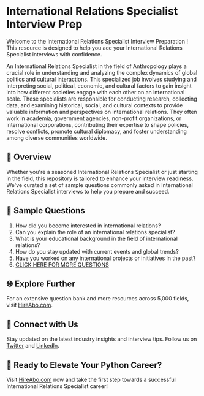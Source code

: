 # International Relations Specialist Interview Prep

Welcome to the International Relations Specialist Interview Preparation ! This resource is designed to help you ace your International Relations Specialist interviews with confidence.

An International Relations Specialist in the field of Anthropology plays a crucial role in understanding and analyzing the complex dynamics of global politics and cultural interactions. This specialized job involves studying and interpreting social, political, economic, and cultural factors to gain insight into how different societies engage with each other on an international scale. These specialists are responsible for conducting research, collecting data, and examining historical, social, and cultural contexts to provide valuable information and perspectives on international relations. They often work in academia, government agencies, non-profit organizations, or international corporations, contributing their expertise to shape policies, resolve conflicts, promote cultural diplomacy, and foster understanding among diverse communities worldwide.

## 🚀 Overview

Whether you're a seasoned International Relations Specialist or just starting in the field, this repository is tailored to enhance your interview readiness. We've curated a set of sample questions commonly asked in International Relations Specialist interviews to help you prepare and succeed.

## 📝 Sample Questions

1. How did you become interested in international relations?
2. Can you explain the role of an international relations specialist?
3. What is your educational background in the field of international relations?
4. How do you stay updated with current events and global trends?
5. Have you worked on any international projects or initiatives in the past?
6. [CLICK HERE FOR MORE QUESTIONS](https://hireabo.com/job/7_2_32/International%20Relations%20Specialist)

## 🌐 Explore Further

For an extensive question bank and more resources across 5,000 fields, visit [HireAbo.com](https://www.hireabo.com).

## 📱 Connect with Us

Stay updated on the latest industry insights and interview tips. Follow us on [Twitter](https://twitter.com/hireabo) and [LinkedIn](https://www.linkedin.com/in/hire-abo-3609972a8/).

## 🚀 Ready to Elevate Your Python Career?

Visit [HireAbo.com](https://www.hireabo.com) now and take the first step towards a successful International Relations Specialist career!